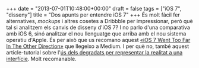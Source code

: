 +++
date = "2013-07-01T10:48:00+00:00"
draft = false
tags = ["iOS 7", "disseny"]
title = "Dos apunts per entendre iOS 7"
+++
És molt fàcil fer alternatives, *mockups* i altres cosetes a Dribbble per impressionar, però què tal si analitzem els canvis de disseny d'iOS 7? I no parlo d'una comparativa amb iOS 6, sinó analitzar el nou llenguatge que arriba amb el nou sistema operatiu d'Apple. És per això que us recomano aquest [«iOS 7 Went Too Far In The Other Direction»](https://medium.com/product-experience/9a7b4648fe8b) que llegeixo a Medium. I per què no, també aquest article-tutorial sobre l'[ús dels degradats per representar la realitat a una interfície](http://flyosity.com/tutorial/crafting-subtle-realistic-user-interfaces.php). Molt recomanable.